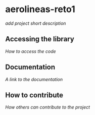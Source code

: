 # aerolineas-reto1

*add project short description*

## Accessing the library

*How to access the code*

## Documentation

*A link to the documentation*

## How to contribute

*How others can contribute to the project*